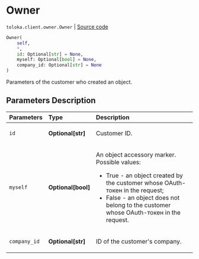 # Owner
`toloka.client.owner.Owner` | [Source code](https://github.com/Toloka/toloka-kit/blob/v1.1.0.post1/src/client/owner.py#L4)

```python
Owner(
    self,
    *,
    id: Optional[str] = None,
    myself: Optional[bool] = None,
    company_id: Optional[str] = None
)
```

Parameters of the customer who created an object.

## Parameters Description

| Parameters | Type | Description |
| :----------| :----| :-----------|
`id`|**Optional\[str\]**|<p>Customer ID.</p>
`myself`|**Optional\[bool\]**|<p>An object accessory marker. Possible values:</p> <ul> <li>True - an object created by the customer whose OAuth-токен in the request;</li> <li>False - an object does not belong to the customer whose OAuth-токен in the request.</li> </ul>
`company_id`|**Optional\[str\]**|<p>ID of the customer&#x27;s company.</p>
